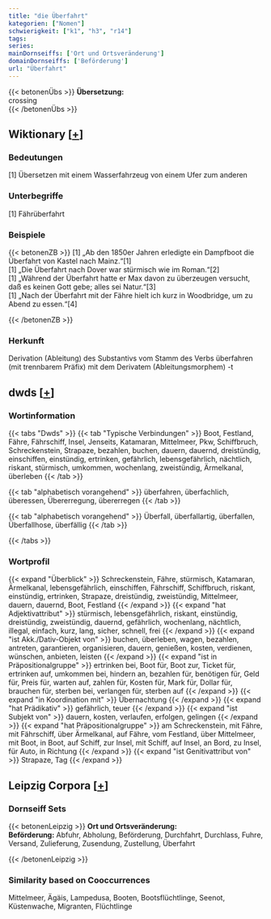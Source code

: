 ```yaml
---
title: "die Überfahrt"
kategorien: ["Nomen"]
schwierigkeit: ["k1", "h3", "r14"]
tags:
series:
mainDornseiffs: ['Ort und Ortsveränderung']
domainDornseiffs: ['Beförderung']
url: "Überfahrt"
---
```


{{< betonenÜbs >}}
**Übersetzung:**  
crossing  
{{< /betonenÜbs >}}

## Wiktionary [[+](https://de.wiktionary.org/wiki/Überfahrt)]

### Bedeutungen
[1] Übersetzen mit einem Wasserfahrzeug von einem Ufer zum anderen  

### Unterbegriffe
[1] Fährüberfahrt  

### Beispiele
{{< betonenZB >}}
[1] „Ab den 1850er Jahren erledigte ein Dampfboot die Überfahrt von Kastel nach Mainz.“[1]  
[1] „Die Überfahrt nach Dover war stürmisch wie im Roman.“[2]  
[1] „Während der Überfahrt hatte er Max davon zu überzeugen versucht, daß es keinen Gott gebe; alles sei Natur.“[3]  
[1] „Nach der Überfahrt mit der Fähre hielt ich kurz in Woodbridge, um zu Abend zu essen.“[4]  

{{< /betonenZB >}}
### Herkunft
Derivation (Ableitung) des Substantivs vom Stamm des Verbs überfahren (mit trennbarem Präfix) mit dem Derivatem (Ableitungsmorphem) -t  



## dwds [[+](https://www.dwds.de/wb/Überfahrt)]

### Wortinformation
{{< tabs "Dwds" >}}
{{< tab "Typische Verbindungen" >}}
Boot, Festland, Fähre, Fährschiff, Insel, Jenseits, Katamaran, Mittelmeer, Pkw, Schiffbruch, Schreckenstein, Strapaze, bezahlen, buchen, dauern, dauernd, dreistündig, einschiffen, einstündig, ertrinken, gefährlich, lebensgefährlich, nächtlich, riskant, stürmisch, umkommen, wochenlang, zweistündig, Ärmelkanal, überleben
{{< /tab >}}

{{< tab "alphabetisch vorangehend" >}}
überfahren, überfachlich, überessen, Übererregung, übererregen
{{< /tab >}}

{{< tab "alphabetisch vorangehend" >}}
Überfall, überfallartig, überfallen, Überfallhose, überfällig
{{< /tab >}}

{{< /tabs >}}

### Wortprofil
{{< expand "Überblick" >}} Schreckenstein, Fähre, stürmisch, Katamaran, Ärmelkanal, lebensgefährlich, einschiffen, Fährschiff, Schiffbruch, riskant, einstündig, ertrinken, Strapaze, dreistündig, zweistündig, Mittelmeer, dauern, dauernd, Boot, Festland {{< /expand >}}
{{< expand "hat Adjektivattribut" >}} stürmisch, lebensgefährlich, riskant, einstündig, dreistündig, zweistündig, dauernd, gefährlich, wochenlang, nächtlich, illegal, einfach, kurz, lang, sicher, schnell, frei {{< /expand >}}
{{< expand "ist Akk./Dativ-Objekt von" >}} buchen, überleben, wagen, bezahlen, antreten, garantieren, organisieren, dauern, genießen, kosten, verdienen, wünschen, anbieten, leisten {{< /expand >}}
{{< expand "ist in Präpositionalgruppe" >}} ertrinken bei, Boot für, Boot zur, Ticket für, ertrinken auf, umkommen bei, hindern an, bezahlen für, benötigen für, Geld für, Preis für, warten auf, zahlen für, Kosten für, Mark für, Dollar für, brauchen für, sterben bei, verlangen für, sterben auf {{< /expand >}}
{{< expand "in Koordination mit" >}} Übernachtung {{< /expand >}}
{{< expand "hat Prädikativ" >}} gefährlich, teuer {{< /expand >}}
{{< expand "ist Subjekt von" >}} dauern, kosten, verlaufen, erfolgen, gelingen {{< /expand >}}
{{< expand "hat Präpositionalgruppe" >}} am Schreckenstein, mit Fähre, mit Fährschiff, über Ärmelkanal, auf Fähre, vom Festland, über Mittelmeer, mit Boot, in Boot, auf Schiff, zur Insel, mit Schiff, auf Insel, an Bord, zu Insel, für Auto, in Richtung {{< /expand >}}
{{< expand "ist Genitivattribut von" >}} Strapaze, Tag {{< /expand >}}

## Leipzig Corpora [[+](https://corpora.uni-leipzig.de/en/res?word=Überfahrt&corpusId=deu_newscrawl-public_2018)]

### Dornseiff Sets
{{< betonenLeipzig >}}
**Ort und Ortsveränderung:**  
**Beförderung:** Abfuhr, Abholung, Beförderung, Durchfahrt, Durchlass, Fuhre, Versand, Zulieferung, Zusendung, Zustellung, Überfahrt  

{{< /betonenLeipzig >}}

### Similarity based on Cooccurrences
Mittelmeer, Ägäis, Lampedusa, Booten, Bootsflüchtlinge, Seenot, Küstenwache, Migranten, Flüchtlinge

